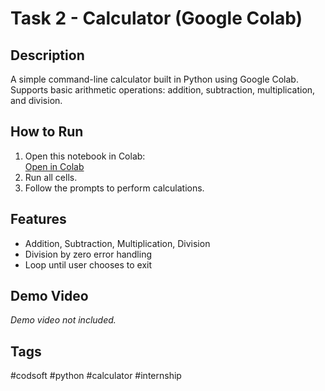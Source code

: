 # Task 2 - Calculator (Google Colab)

## Description
A simple command-line calculator built in Python using Google Colab.  
Supports basic arithmetic operations: addition, subtraction, multiplication, and division.

## How to Run
1. Open this notebook in Colab:  
   [Open in Colab](https://colab.research.google.com/github/Srishti-aggarwal14/CODSOFT/blob/main/Task_2_Calculator/Task_2_Calculator.ipynb)
2. Run all cells.
3. Follow the prompts to perform calculations.

## Features
- Addition, Subtraction, Multiplication, Division
- Division by zero error handling
- Loop until user chooses to exit

## Demo Video
*Demo video not included.*

## Tags
#codsoft #python #calculator #internship
